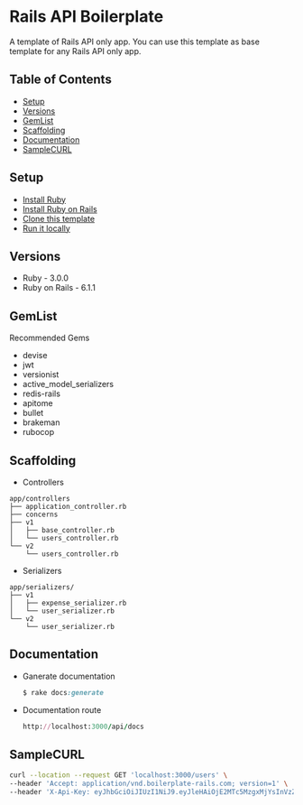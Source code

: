 # Rails API Boilerplate

A template of Rails API only app. You can use this template as base template for any Rails API only app.

## Table of Contents

- [Setup](#setup)
- [Versions](#versions)
- [GemList](#gemlist)
- [Scaffolding](#scaffolding)
- [Documentation](#documentation)
- [SampleCURL](#samplecurl)

## Setup

- [Install Ruby](https://www.ruby-lang.org/en/documentation/installation)
- [Install Ruby on Rails](https://guides.rubyonrails.org/v5.0/getting_started.html#installing-rails)
- [Clone this template](https://docs.github.com/en/github/creating-cloning-and-archiving-repositories/cloning-a-repository)
- [Run it locally](https://guides.rubyonrails.org/v5.0/getting_started.html#starting-up-the-web-server)

## Versions

- Ruby - 3.0.0
- Ruby on Rails - 6.1.1

## GemList

Recommended Gems
- devise
- jwt
- versionist
- active_model_serializers
- redis-rails
- apitome
- bullet
- brakeman
- rubocop

## Scaffolding

- Controllers

```text
app/controllers
├── application_controller.rb
├── concerns
├── v1
│   ├── base_controller.rb
│   └── users_controller.rb
└── v2
    └── users_controller.rb
```

- Serializers

```text
app/serializers/
├── v1
│   ├── expense_serializer.rb
│   └── user_serializer.rb
└── v2
    └── user_serializer.rb
```

## Documentation

- Ganerate documentation
  ```ruby
  $ rake docs:generate
  ```

- Documentation route
  ```ruby
  http://localhost:3000/api/docs
  ```

## SampleCURL

```sh
curl --location --request GET 'localhost:3000/users' \
--header 'Accept: application/vnd.boilerplate-rails.com; version=1' \
--header 'X-Api-Key: eyJhbGciOiJIUzI1NiJ9.eyJleHAiOjE2MTc5MzgxMjYsInVzZXJfaWQiOiIxIn0.Lc52z1w_9FvsIHTvrRx0ezhpl4BOljwRC0-A_thIIVM'
```